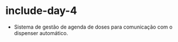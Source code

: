 # include-day-4

- Sistema de gestão de agenda de doses para comunicação com o dispenser automático.
